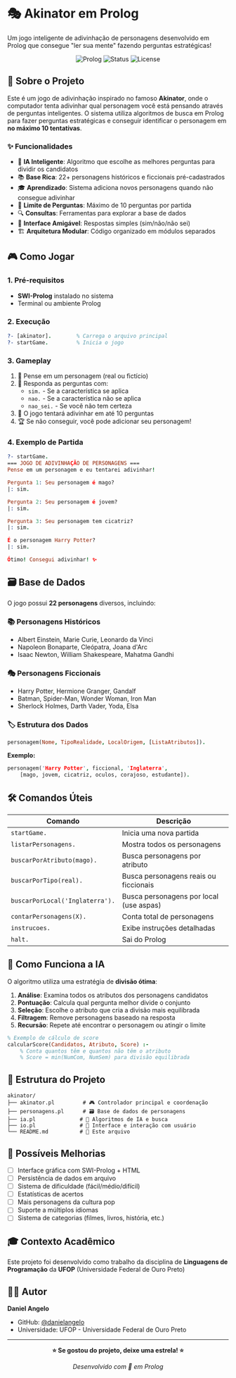 # 🎭 Akinator em Prolog

Um jogo inteligente de adivinhação de personagens desenvolvido em Prolog que consegue "ler sua mente" fazendo perguntas estratégicas!

<div align="center">

![Prolog](https://img.shields.io/badge/Prolog-Logic_Programming-red?style=for-the-badge&logo=prolog)
![Status](https://img.shields.io/badge/Status-Concluído-success?style=for-the-badge)
![License](https://img.shields.io/badge/License-MIT-blue?style=for-the-badge)

</div>

## 🎯 Sobre o Projeto

Este é um jogo de adivinhação inspirado no famoso **Akinator**, onde o computador tenta adivinhar qual personagem você está pensando através de perguntas inteligentes. O sistema utiliza algoritmos de busca em Prolog para fazer perguntas estratégicas e conseguir identificar o personagem em **no máximo 10 tentativas**.

### ✨ Funcionalidades

- 🧠 **IA Inteligente**: Algoritmo que escolhe as melhores perguntas para dividir os candidatos
- 📚 **Base Rica**: 22+ personagens históricos e ficcionais pré-cadastrados
- 🎓 **Aprendizado**: Sistema adiciona novos personagens quando não consegue adivinhar
- 🎯 **Limite de Perguntas**: Máximo de 10 perguntas por partida
- 🔍 **Consultas**: Ferramentas para explorar a base de dados
- 💬 **Interface Amigável**: Respostas simples (sim/não/não sei)
- 🏗️ **Arquitetura Modular**: Código organizado em módulos separados

## 🎮 Como Jogar

### 1. Pré-requisitos

- **SWI-Prolog** instalado no sistema
- Terminal ou ambiente Prolog

### 2. Execução

```prolog
?- [akinator].        % Carrega o arquivo principal
?- startGame.         % Inicia o jogo
```

### 3. Gameplay

1. 🤔 Pense em um personagem (real ou fictício)
2. 📝 Responda as perguntas com:
   - `sim.` - Se a característica se aplica
   - `nao.` - Se a característica não se aplica
   - `nao_sei.` - Se você não tem certeza
3. 🎯 O jogo tentará adivinhar em até 10 perguntas
4. 🏆 Se não conseguir, você pode adicionar seu personagem!

### 4. Exemplo de Partida

```prolog
?- startGame.
=== JOGO DE ADIVINHAÇÃO DE PERSONAGENS ===
Pense em um personagem e eu tentarei adivinhar!

Pergunta 1: Seu personagem é mago?
|: sim.

Pergunta 2: Seu personagem é jovem?
|: sim.

Pergunta 3: Seu personagem tem cicatriz?
|: sim.

É o personagem Harry Potter?
|: sim.

Ótimo! Consegui adivinhar! ✨
```

## 🗃️ Base de Dados

O jogo possui **22 personagens** diversos, incluindo:

### 📚 Personagens Históricos

- Albert Einstein, Marie Curie, Leonardo da Vinci
- Napoleon Bonaparte, Cleópatra, Joana d'Arc
- Isaac Newton, William Shakespeare, Mahatma Gandhi

### 🎭 Personagens Ficcionais

- Harry Potter, Hermione Granger, Gandalf
- Batman, Spider-Man, Wonder Woman, Iron Man
- Sherlock Holmes, Darth Vader, Yoda, Elsa

### 🏷️ Estrutura dos Dados

```prolog
personagem(Nome, TipoRealidade, LocalOrigem, [ListaAtributos]).
```

**Exemplo:**

```prolog
personagem('Harry Potter', ficcional, 'Inglaterra',
    [mago, jovem, cicatriz, oculos, corajoso, estudante]).
```

## 🛠️ Comandos Úteis

| Comando                         | Descrição                               |
| ------------------------------- | --------------------------------------- |
| `startGame.`                    | Inicia uma nova partida                 |
| `listarPersonagens.`            | Mostra todos os personagens             |
| `buscarPorAtributo(mago).`      | Busca personagens por atributo          |
| `buscarPorTipo(real).`          | Busca personagens reais ou ficcionais   |
| `buscarPorLocal('Inglaterra').` | Busca personagens por local (use aspas) |
| `contarPersonagens(X).`         | Conta total de personagens              |
| `instrucoes.`                   | Exibe instruções detalhadas             |
| `halt.`                         | Sai do Prolog                           |

## 🧠 Como Funciona a IA

O algoritmo utiliza uma estratégia de **divisão ótima**:

1. **Análise**: Examina todos os atributos dos personagens candidatos
2. **Pontuação**: Calcula qual pergunta melhor divide o conjunto
3. **Seleção**: Escolhe o atributo que cria a divisão mais equilibrada
4. **Filtragem**: Remove personagens baseado na resposta
5. **Recursão**: Repete até encontrar o personagem ou atingir o limite

```prolog
% Exemplo de cálculo de score
calcularScore(Candidatos, Atributo, Score) :-
    % Conta quantos têm e quantos não têm o atributo
    % Score = min(NumCom, NumSem) para divisão equilibrada
```

## 📁 Estrutura do Projeto

```
akinator/
├── akinator.pl         # 🎮 Controlador principal e coordenação
├── personagens.pl      # 🗃️ Base de dados de personagens
├── ia.pl              # 🧠 Algoritmos de IA e busca
├── io.pl              # 💬 Interface e interação com usuário
└── README.md          # 📖 Este arquivo
```

## 🚀 Possíveis Melhorias

- [ ] Interface gráfica com SWI-Prolog + HTML
- [ ] Persistência de dados em arquivo
- [ ] Sistema de dificuldade (fácil/médio/difícil)
- [ ] Estatísticas de acertos
- [ ] Mais personagens da cultura pop
- [ ] Suporte a múltiplos idiomas
- [ ] Sistema de categorias (filmes, livros, história, etc.)

## 🎓 Contexto Acadêmico

Este projeto foi desenvolvido como trabalho da disciplina de **Linguagens de Programação** da **UFOP** (Universidade Federal de Ouro Preto)

## 👨‍💻 Autor

**Daniel Angelo**

- GitHub: [@danielangelo](https://github.com/danielangelo)
- Universidade: UFOP - Universidade Federal de Ouro Preto

---

<div align="center">

**⭐ Se gostou do projeto, deixe uma estrela! ⭐**

_Desenvolvido com 💜 em Prolog_

</div>
